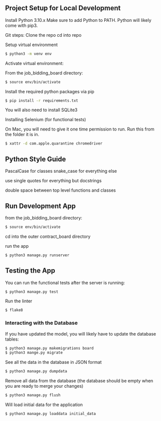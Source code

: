 ## Project Setup for Local Development

Install Python 3.10.x
Make sure to add Python to PATH.
Python will likely come with pip3.

Git steps: Clone the repo
cd into repo

Setup virtual environment

```sh
$ python3 -m venv env
```

Activate virtual environment:

From the job_bidding_board directory:

```sh
$ source env/bin/activate
```

Install the required python packages via pip

```sh
$ pip install -r requirements.txt
```

You will also need to install SQLite3

Installing Selenium (for functional tests)

On Mac, you will need to give it one time permission to run. Run this from the folder it is in.

```sh
$ xattr -d com.apple.quarantine chromedriver
```

## Python Style Guide

PascalCase for classes
snake_case for everything else

use single quotes for everything but docstrings

double space between top level functions and classes

## Run Development App

from the job_bidding_board directory:

```sh
$ source env/bin/activate
```

cd into the outer contract_board directory

run the app

```sh
$ python3 manage.py runserver
```

## Testing the App

You can run the functional tests after the server is running:

```sh
$ python3 manage.py test
```

Run the linter

```sh
$ flake8
```

### Interacting with the Database

If you have updated the model, you will likely have to update the database tables:

```sh
$ python3 manage.py makemigrations board
$ python3 mange.py migrate
```

See all the data in the database in JSON format

```sh
$ python3 manage.py dumpdata
```

Remove all data from the database (the database should be empty when you are ready to merge your changes)

```sh
$ python3 manage.py flush
```

Will load initial data for the application

```sh
$ python3 manage.py loaddata initial_data
```
